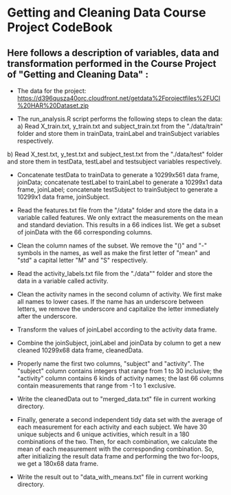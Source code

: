 # Getting and Cleaning Data Course Project CodeBook
## Here follows a description of variables, data and transformation performed in the Course Project of "Getting and Cleaning Data" :

* The data for the project:
    https://d396qusza40orc.cloudfront.net/getdata%2Fprojectfiles%2FUCI%20HAR%20Dataset.zip

* The run_analysis.R script performs the following steps to clean the data:
a) Read X_train.txt, y_train.txt and subject_train.txt from the "./data/train" folder and store them in trainData, trainLabel and trainSubject variables respectively.

b) Read X_test.txt, y_test.txt and subject_test.txt from the "./data/test" folder and store them in testData, testLabel and testsubject variables respectively.

* Concatenate testData to trainData to generate a 10299x561 data frame, joinData; concatenate testLabel to trainLabel to generate a 10299x1 data frame, joinLabel; concatenate testSubject to trainSubject to generate a 10299x1 data frame, joinSubject.

* Read the features.txt file from the "/data" folder and store the data in a variable called features. We only extract the measurements on the mean and standard deviation. This results in a 66 indices list. We get a subset of joinData with the 66 corresponding columns.

* Clean the column names of the subset. We remove the "()" and "-" symbols in the names, as well as make the first letter of "mean" and "std" a capital letter "M" and "S" respectively.

* Read the activity_labels.txt file from the "./data"" folder and store the data in a variable called activity.

* Clean the activity names in the second column of activity. We first make all names to lower cases. If the name has an underscore between letters, we remove the underscore and capitalize the letter immediately after the underscore.

* Transform the values of joinLabel according to the activity data frame.

* Combine the joinSubject, joinLabel and joinData by column to get a new cleaned 10299x68 data frame, cleanedData. 
* Properly name the first two columns, "subject" and "activity". The "subject" column contains integers that range from 1 to 30 inclusive; the "activity" column contains 6 kinds of activity names; the last 66 columns contain measurements that range from -1 to 1 exclusive.

* Write the cleanedData out to "merged_data.txt" file in current working directory.
* Finally, generate a second independent tidy data set with the average of each measurement for each activity and each subject. We have 30 unique subjects and 6 unique activities, which result in a 180 combinations of the two. Then, for each combination, we calculate the mean of each measurement with the corresponding combination. So, after initializing the result data frame and performing the two for-loops, we get a 180x68 data frame.
* Write the result out to "data_with_means.txt" file in current working directory.


